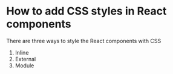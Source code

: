 # How to add CSS styles in React components

There are three ways to style the React components with CSS 

1. Inline
2. External
3. Module 
